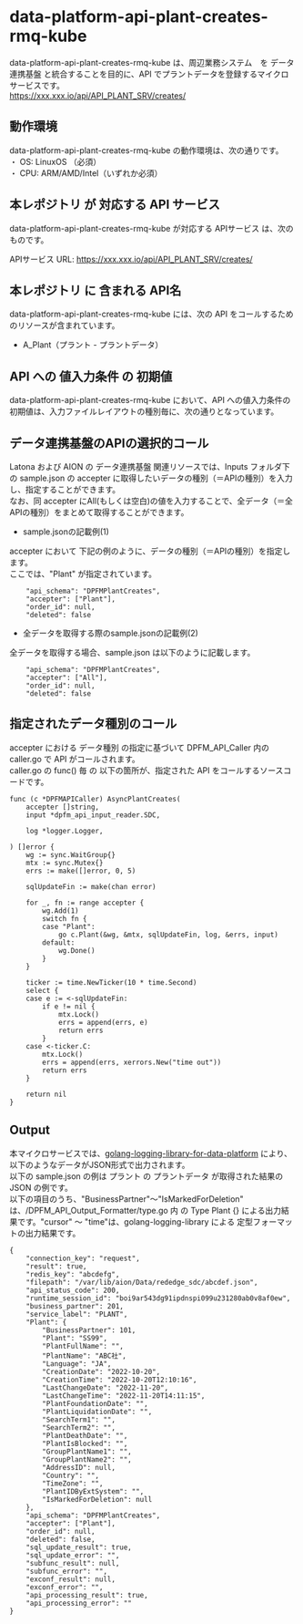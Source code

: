 # data-platform-api-plant-creates-rmq-kube

data-platform-api-plant-creates-rmq-kube は、周辺業務システム　を データ連携基盤 と統合することを目的に、API でプラントデータを登録するマイクロサービスです。  
https://xxx.xxx.io/api/API_PLANT_SRV/creates/

## 動作環境

data-platform-api-plant-creates-rmq-kube の動作環境は、次の通りです。  
・ OS: LinuxOS （必須）  
・ CPU: ARM/AMD/Intel（いずれか必須）  


## 本レポジトリ が 対応する API サービス
data-platform-api-plant-creates-rmq-kube が対応する APIサービス は、次のものです。

APIサービス URL: https://xxx.xxx.io/api/API_PLANT_SRV/creates/

## 本レポジトリ に 含まれる API名
data-platform-api-plant-creates-rmq-kube には、次の API をコールするためのリソースが含まれています。  

* A_Plant（プラント - プラントデータ）

## API への 値入力条件 の 初期値
data-platform-api-plant-creates-rmq-kube において、API への値入力条件の初期値は、入力ファイルレイアウトの種別毎に、次の通りとなっています。  

## データ連携基盤のAPIの選択的コール

Latona および AION の データ連携基盤 関連リソースでは、Inputs フォルダ下の sample.json の accepter に取得したいデータの種別（＝APIの種別）を入力し、指定することができます。  
なお、同 accepter にAll(もしくは空白)の値を入力することで、全データ（＝全APIの種別）をまとめて取得することができます。  

* sample.jsonの記載例(1)  

accepter において 下記の例のように、データの種別（＝APIの種別）を指定します。  
ここでは、"Plant" が指定されています。    
  
```
	"api_schema": "DPFMPlantCreates",
	"accepter": ["Plant"],
	"order_id": null,
	"deleted": false
```
  
* 全データを取得する際のsample.jsonの記載例(2)  

全データを取得する場合、sample.json は以下のように記載します。  

```
	"api_schema": "DPFMPlantCreates",
	"accepter": ["All"],
	"order_id": null,
	"deleted": false
```

## 指定されたデータ種別のコール

accepter における データ種別 の指定に基づいて DPFM_API_Caller 内の caller.go で API がコールされます。  
caller.go の func() 毎 の 以下の箇所が、指定された API をコールするソースコードです。  

```
func (c *DPFMAPICaller) AsyncPlantCreates(
	accepter []string,
	input *dpfm_api_input_reader.SDC,

	log *logger.Logger,

) []error {
	wg := sync.WaitGroup{}
	mtx := sync.Mutex{}
	errs := make([]error, 0, 5)

	sqlUpdateFin := make(chan error)

	for _, fn := range accepter {
		wg.Add(1)
		switch fn {
		case "Plant":
			go c.Plant(&wg, &mtx, sqlUpdateFin, log, &errs, input)
		default:
			wg.Done()
		}
	}

	ticker := time.NewTicker(10 * time.Second)
	select {
	case e := <-sqlUpdateFin:
		if e != nil {
			mtx.Lock()
			errs = append(errs, e)
			return errs
		}
	case <-ticker.C:
		mtx.Lock()
		errs = append(errs, xerrors.New("time out"))
		return errs
	}

	return nil
}
```

## Output  
本マイクロサービスでは、[golang-logging-library-for-data-platform](https://github.com/latonaio/golang-logging-library-for-data-platform) により、以下のようなデータがJSON形式で出力されます。  
以下の sample.json の例は プラント の プラントデータ が取得された結果の JSON の例です。  
以下の項目のうち、"BusinessPartner"〜"IsMarkedForDeletion" は、/DPFM_API_Output_Formatter/type.go 内 の Type  Plant {} による出力結果です。"cursor" ～ "time"は、golang-logging-library による 定型フォーマットの出力結果です。  

```
{
	"connection_key": "request",
	"result": true,
	"redis_key": "abcdefg",
	"filepath": "/var/lib/aion/Data/rededge_sdc/abcdef.json",
	"api_status_code": 200,
	"runtime_session_id": "boi9ar543dg91ipdnspi099u231280ab0v8af0ew",
	"business_partner": 201,
	"service_label": "PLANT",
	"Plant": {
		"BusinessPartner": 101,
		"Plant": "SS99",
		"PlantFullName": "",
		"PlantName": "ABC社",
		"Language": "JA",
		"CreationDate": "2022-10-20",
		"CreationTime": "2022-10-20T12:10:16",
		"LastChangeDate": "2022-11-20",
		"LastChangeTime": "2022-11-20T14:11:15",
		"PlantFoundationDate": "",
		"PlantLiquidationDate": "",
		"SearchTerm1": "",
		"SearchTerm2": "",
		"PlantDeathDate": "",
		"PlantIsBlocked": "",
		"GroupPlantName1": "",
		"GroupPlantName2": "",
		"AddressID": null,
		"Country": "",
		"TimeZone": "",
		"PlantIDByExtSystem": "",
		"IsMarkedForDeletion": null
	},
	"api_schema": "DPFMPlantCreates",
	"accepter": ["Plant"],
	"order_id": null,
	"deleted": false,
	"sql_update_result": true,
	"sql_update_error": "",
	"subfunc_result": null,
	"subfunc_error": "",
	"exconf_result": null,
	"exconf_error": "",
	"api_processing_result": true,
	"api_processing_error": ""
}
```
